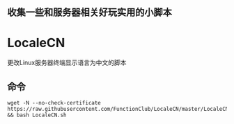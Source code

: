 ## 收集一些和服务器相关好玩实用的小脚本   
 


# LocaleCN
更改Linux服务器终端显示语言为中文的脚本
## 命令
    wget -N --no-check-certificate https://raw.githubusercontent.com/FunctionClub/LocaleCN/master/LocaleCN.sh && bash LocaleCN.sh
